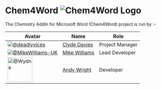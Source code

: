 # Chem4Word <img src="https://raw.githubusercontent.com/Chem4Word/Organsation/master/Images/C4W-Banner-329x57.png" alt="Chem4Word Logo"/>

The Chemistry AddIn for Microsoft Word (Chem4Word) project is run by :-

|Avatar|Name|Role|
| --- | --- | --- |
|<a href="https://github.com/deadlyvices"><img src="https://avatars2.githubusercontent.com/u/10074162?v=4&s=80" alt="@deadlyvices"></a>|[Clyde Davies](https://github.com/deadlyvices "Clyde's profile")|Project Manager|
|<a href="https://github.com/MikeWilliams-UK"><img src="https://avatars2.githubusercontent.com/u/13162784?v=4&s=80" alt="@MikeWilliams-UK"></a>|[Mike Williams](https://github.com/MikeWilliams-UK "Mike's profile")|Lead Developer|
|<a href="https://github.com/Wydna"><img src="https://avatars2.githubusercontent.com/u/3438413?v=4&s=80" alt="@Wydna" width=80 height=80></a>|[Andy Wright](https://github.com/Wydna "Andy's profile")|Developer|
